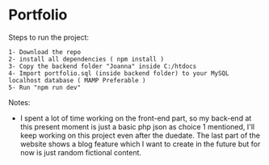 # Portfolio

Steps to run the project:
```
1- Download the repo
2- install all dependencies ( npm install )
3- Copy the backend folder "Joanna" inside C:/htdocs
4- Import portfolio.sql (inside backend folder) to your MySQL localhost database ( MAMP Preferable )
5- Run "npm run dev"
```

Notes:
- I spent a lot of time working on the front-end part, so my back-end at this present moment is just a basic php json as choice 1 mentioned, I'll keep working on this project even after the duedate. The last part of the website shows a blog feature which I want to create in the future but for now is just random fictional content.
